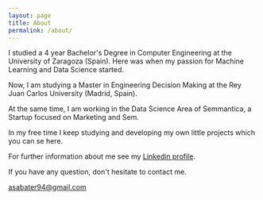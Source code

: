 ```yaml
---
layout: page
title: About
permalink: /about/
---
```


I studied a 4 year Bachelor's Degree in Computer Engineering at the University of Zaragoza (Spain). Here was when my passion for Machine Learning and Data Science started.

Now, I am studying a Master in Engineering Decision Making at the Rey Juan Carlos University (Madrid, Spain). 

At the same time, I am working in the Data Science Area of Semmantica, a Startup focused on Marketing and Sem. 

In my free time I keep studying and developing my own little projects which you can se here.

For further information about me see my [Linkedin profile](https://www.linkedin.com/in/asabater94/).

If you have any question, don't hesitate to contact me.

[asabater94@gmail.com](mailto:asabater94@gmail.com)